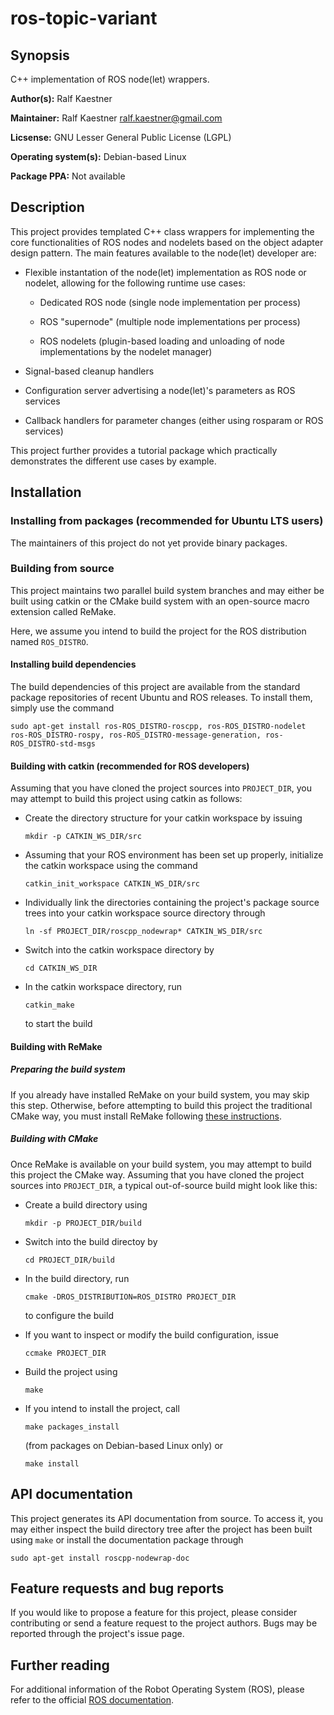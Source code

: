 # ros-topic-variant

## Synopsis

C++ implementation of ROS node(let) wrappers.

**Author(s):** Ralf Kaestner

**Maintainer:** Ralf Kaestner <ralf.kaestner@gmail.com>

**Licsense:** GNU Lesser General Public License (LGPL)

**Operating system(s):** Debian-based Linux

**Package PPA:** Not available

## Description

This project provides templated C++ class wrappers for implementing the core
functionalities of ROS nodes and nodelets based on the object adapter design
pattern. The main features available to the node(let) developer are:

* Flexible instantation of the node(let) implementation as ROS node or
  nodelet, allowing for the following runtime use cases:
  * Dedicated ROS node (single node implementation per process)

  * ROS "supernode" (multiple node implementations per process)

  * ROS nodelets (plugin-based loading and unloading of node implementations
    by the nodelet manager)
    
* Signal-based cleanup handlers

* Configuration server advertising a node(let)'s parameters as ROS services

* Callback handlers for parameter changes (either using rosparam or ROS
  services)

This project further provides a tutorial package which practically demonstrates
the different use cases by example.

## Installation

### Installing from packages (recommended for Ubuntu LTS users)

The maintainers of this project do not yet provide binary packages.

### Building from source

This project maintains two parallel build system branches and may either
be built using catkin or the CMake build system with an open-source macro
extension called ReMake.

Here, we assume you intend to build the project for the ROS distribution
named `ROS_DISTRO`.

#### Installing build dependencies

The build dependencies of this project are available from the standard
package repositories of recent Ubuntu and ROS releases. To install them,
simply use the command

```
sudo apt-get install ros-ROS_DISTRO-roscpp, ros-ROS_DISTRO-nodelet ros-ROS_DISTRO-rospy, ros-ROS_DISTRO-message-generation, ros-ROS_DISTRO-std-msgs

```

#### Building with catkin (recommended for ROS developers)

Assuming that you have cloned the project sources into `PROJECT_DIR`, you
may attempt to build this project using catkin as follows:

* Create the directory structure for your catkin workspace by issuing

  ```
  mkdir -p CATKIN_WS_DIR/src
  ```

* Assuming that your ROS environment has been set up properly, initialize the
  catkin workspace using the command

  ```
  catkin_init_workspace CATKIN_WS_DIR/src
  ```

* Individually link the directories containing the project's package source
  trees into your catkin workspace source directory through

  ```
  ln -sf PROJECT_DIR/roscpp_nodewrap* CATKIN_WS_DIR/src
  ```

* Switch into the catkin workspace directory by 

  ```
  cd CATKIN_WS_DIR
  ```

* In the catkin workspace directory, run 

  ```
  catkin_make
  ```

  to start the build

#### Building with ReMake

##### Preparing the build system

If you already have installed ReMake on your build system, you may
skip this step. Otherwise, before attempting to build this project the
traditional CMake way, you must install ReMake following
[these instructions](https://github.com/kralf/remake).

##### Building with CMake

Once ReMake is available on your build system, you may attempt to build this
project the CMake way. Assuming that you have cloned the project sources into
`PROJECT_DIR`, a typical out-of-source build might look like this:

* Create a build directory using 

  ```
  mkdir -p PROJECT_DIR/build
  ```

* Switch into the build directoy by 

  ```
  cd PROJECT_DIR/build
  ```

* In the build directory, run 

  ```
  cmake -DROS_DISTRIBUTION=ROS_DISTRO PROJECT_DIR
  ```

  to configure the build

* If you want to inspect or modify the build configuration, issue 

  ```
  ccmake PROJECT_DIR
  ```

* Build the project using 

  ```
  make
  ```

* If you intend to install the project, call 

  ```
  make packages_install
  ```

  (from packages on Debian-based Linux only) or 

  ```
  make install
  ```

## API documentation

This project generates its API documentation from source. To access it, you
may either inspect the build directory tree after the project has been built
using `make` or install the documentation package through

```
sudo apt-get install roscpp-nodewrap-doc
```

## Feature requests and bug reports

If you would like to propose a feature for this project, please consider
contributing or send a feature request to the project authors. Bugs may be
reported through the project's issue page.

## Further reading

For additional information of the Robot Operating System (ROS), please refer
to the official [ROS documentation](http://wiki.ros.org).
